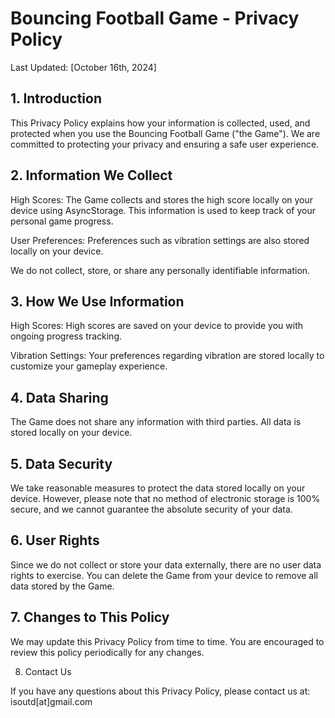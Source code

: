 # Bouncing Football Game - Privacy Policy

Last Updated: [October 16th, 2024]

## 1. Introduction

This Privacy Policy explains how your information is collected, used, and protected when you use the Bouncing Football Game ("the Game"). We are committed to protecting your privacy and ensuring a safe user experience.

## 2. Information We Collect

High Scores: The Game collects and stores the high score locally on your device using AsyncStorage. This information is used to keep track of your personal game progress.

User Preferences: Preferences such as vibration settings are also stored locally on your device.

We do not collect, store, or share any personally identifiable information.

## 3. How We Use Information

High Scores: High scores are saved on your device to provide you with ongoing progress tracking.

Vibration Settings: Your preferences regarding vibration are stored locally to customize your gameplay experience.

## 4. Data Sharing

The Game does not share any information with third parties. All data is stored locally on your device.

## 5. Data Security

We take reasonable measures to protect the data stored locally on your device. However, please note that no method of electronic storage is 100% secure, and we cannot guarantee the absolute security of your data.

## 6. User Rights

Since we do not collect or store your data externally, there are no user data rights to exercise. You can delete the Game from your device to remove all data stored by the Game.

## 7. Changes to This Policy

We may update this Privacy Policy from time to time. You are encouraged to review this policy periodically for any changes.

8. Contact Us

If you have any questions about this Privacy Policy, please contact us at: isoutd[at]gmail.com
